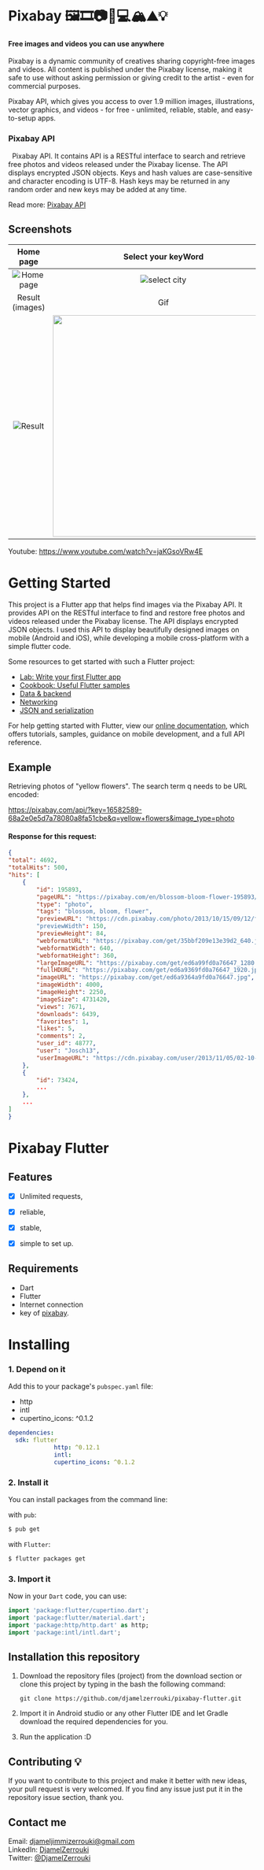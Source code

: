 # Pixabay 🖼🎞📷🎥💻🏔⛰💡

#### Free images and videos you can use anywhere
Pixabay is a dynamic community of creatives sharing copyright-free images and videos. All content is published under the Pixabay license, making it safe to use without asking permission or giving credit to the artist - even for commercial purposes.

Pixabay API, which gives you access to over 1.9 million images, illustrations, vector graphics, and videos - for free - unlimited, reliable, stable, and easy-to-setup apps.

### Pixabay API
  Pixabay API. It contains API is a RESTful interface to search and retrieve free photos and videos released under the Pixabay license.
The API displays encrypted JSON objects. Keys and hash values are case-sensitive and character encoding is UTF-8. Hash keys may be returned in any random order and new keys may be added at any time.

Read more: [Pixabay API](https://pixabay.com/api/docs/)

## Screenshots
Home page           | Select your keyWord
:---------------------:|:------------------:
![Home page](assets/Capture1.PNG) | ![select city](assets/Capture2.PNG)
Result  (images)           |  Gif 
![Result ](assets/Capture3.PNG) | <img src="assets/untitled.gif" width="450"/>

Youtube: https://www.youtube.com/watch?v=jaKGsoVRw4E

# Getting Started

This project is a Flutter app that helps find images via the Pixabay API. It provides API on the RESTful interface to find and restore free photos and videos released under the Pixabay license. The API displays encrypted JSON objects.
I used this API to display beautifully designed images on mobile (Android and iOS), while developing a mobile cross-platform with a simple flutter code.

Some resources to get started with such a Flutter project:
- [Lab: Write your first Flutter app](https://flutter.dev/docs/get-started/codelab)
- [Cookbook: Useful Flutter samples](https://flutter.dev/docs/cookbook)
- [Data & backend](https://flutter.dev/docs/development/data-and-backend/networking)
- [Networking](https://flutter.dev/docs/development/data-and-backend/networking)
- [JSON and serialization](https://flutter.dev/docs/development/data-and-backend/json)

For help getting started with Flutter, view our
[online documentation](https://flutter.dev/docs), which offers tutorials,
samples, guidance on mobile development, and a full API reference.

## Example

Retrieving photos of "yellow flowers". The search term q needs to be URL encoded:

https://pixabay.com/api/?key=16582589-68a2e0e5d7a78080a8fa51cbe&q=yellow+flowers&image_type=photo

#### Response for this request:
```json
{
"total": 4692,
"totalHits": 500,
"hits": [
    {
        "id": 195893,
        "pageURL": "https://pixabay.com/en/blossom-bloom-flower-195893/",
        "type": "photo",
        "tags": "blossom, bloom, flower",
        "previewURL": "https://cdn.pixabay.com/photo/2013/10/15/09/12/flower-195893_150.jpg"
        "previewWidth": 150,
        "previewHeight": 84,
        "webformatURL": "https://pixabay.com/get/35bbf209e13e39d2_640.jpg",
        "webformatWidth": 640,
        "webformatHeight": 360,
        "largeImageURL": "https://pixabay.com/get/ed6a99fd0a76647_1280.jpg",
        "fullHDURL": "https://pixabay.com/get/ed6a9369fd0a76647_1920.jpg",
        "imageURL": "https://pixabay.com/get/ed6a9364a9fd0a76647.jpg",
        "imageWidth": 4000,
        "imageHeight": 2250,
        "imageSize": 4731420,
        "views": 7671,
        "downloads": 6439,
        "favorites": 1,
        "likes": 5,
        "comments": 2,
        "user_id": 48777,
        "user": "Josch13",
        "userImageURL": "https://cdn.pixabay.com/user/2013/11/05/02-10-23-764_250x250.jpg",
    },
    {
        "id": 73424,
        ...
    },
    ...
]
}
```

# Pixabay Flutter

## Features
* [x] Unlimited requests, 
* [x] reliable,
* [x] stable, 
* [x] simple to set up.




## Requirements
* Dart
* Flutter
* Internet connection
* key of [pixabay](https://pixabay.com/fr/service/about/api/).



# Installing

### 1. Depend on it
Add this to your package's `pubspec.yaml` file:

 * http
 * intl
 *  cupertino_icons: ^0.1.2

```yaml
dependencies:
  sdk: flutter
             http: ^0.12.1
             intl:
             cupertino_icons: ^0.1.2
```

### 2. Install it

You can install packages from the command line:

with `pub`:

```css
$ pub get
```

with `Flutter`:

```css
$ flutter packages get
```

### 3. Import it

Now in your `Dart` code, you can use: 

```dart
import 'package:flutter/cupertino.dart';
import 'package:flutter/material.dart';
import 'package:http/http.dart' as http;
import 'package:intl/intl.dart';
```

## Installation  this repository
1. Download the repository files (project) from the download section or clone this project by typing in the bash the following command:

       git clone https://github.com/djamelzerrouki/pixabay-flutter.git
2. Import it in Android studio or any other Flutter IDE and let Gradle download the required dependencies for you.
3. Run the application :D

## Contributing 💡
If you want to contribute to this project and make it better with new ideas, your pull request is very welcomed.
If you find any issue just put it in the repository issue section, thank you.

## Contact me
Email: djameljimmizerrouki@gmail.com  
LinkedIn: [DjamelZerrouki](https://www.linkedin.com/in/djamel-zerrouki-0785b6161/)  
Twitter: [@DjamelZerrouki](https://twitter.com/DjamelZerrouki5)

